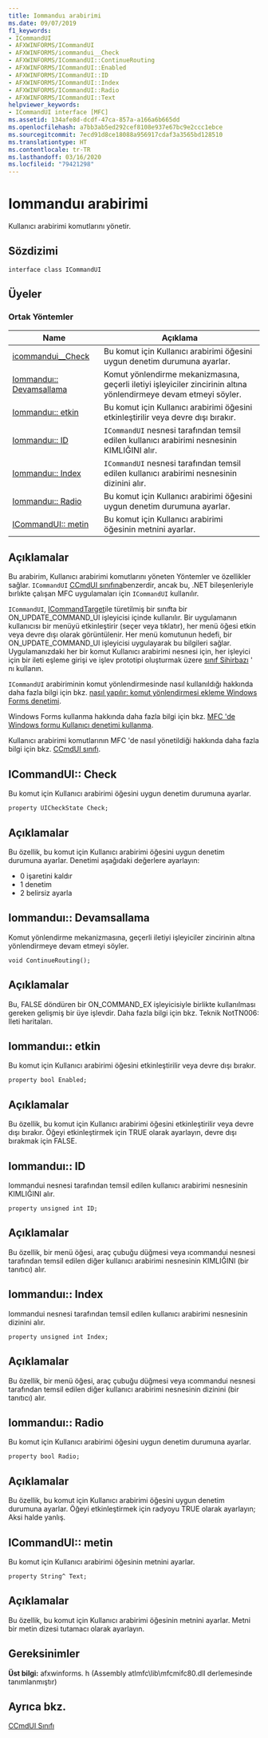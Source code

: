 ```yaml
---
title: Iommanduı arabirimi
ms.date: 09/07/2019
f1_keywords:
- ICommandUI
- AFXWINFORMS/ICommandUI
- AFXWINFORMS/icommandui__Check
- AFXWINFORMS/ICommandUI::ContinueRouting
- AFXWINFORMS/ICommandUI::Enabled
- AFXWINFORMS/ICommandUI::ID
- AFXWINFORMS/ICommandUI::Index
- AFXWINFORMS/ICommandUI::Radio
- AFXWINFORMS/ICommandUI::Text
helpviewer_keywords:
- ICommandUI interface [MFC]
ms.assetid: 134afe8d-dcdf-47ca-857a-a166a6b665dd
ms.openlocfilehash: a7bb3ab5ed292cef8108e937e67bc9e2ccc1ebce
ms.sourcegitcommit: 7ecd91d8ce18088a956917cdaf3a3565bd128510
ms.translationtype: HT
ms.contentlocale: tr-TR
ms.lasthandoff: 03/16/2020
ms.locfileid: "79421298"
---
```

# <a name="icommandui-interface"></a>Iommanduı arabirimi

Kullanıcı arabirimi komutlarını yönetir.

## <a name="syntax"></a>Sözdizimi

```
interface class ICommandUI
```

## <a name="members"></a>Üyeler

### <a name="public-methods"></a>Ortak Yöntemler

|Name|Açıklama|
|----------|-----------------|
|[icommandui__Check](#check)|Bu komut için Kullanıcı arabirimi öğesini uygun denetim durumuna ayarlar.|
|[Iommanduı:: Devamsallama](#continuerouting)|Komut yönlendirme mekanizmasına, geçerli iletiyi işleyiciler zincirinin altına yönlendirmeye devam etmeyi söyler.|
|[Iommanduı:: etkin](#enabled)|Bu komut için Kullanıcı arabirimi öğesini etkinleştirilir veya devre dışı bırakır.|
|[Iommanduı:: ID](#id)|`ICommandUI` nesnesi tarafından temsil edilen kullanıcı arabirimi nesnesinin KIMLIĞINI alır.|
|[Iommanduı:: Index](#index)|`ICommandUI` nesnesi tarafından temsil edilen kullanıcı arabirimi nesnesinin dizinini alır.|
|[Iommanduı:: Radio](#radio)|Bu komut için Kullanıcı arabirimi öğesini uygun denetim durumuna ayarlar.|
|[ICommandUI:: metin](#text)|Bu komut için Kullanıcı arabirimi öğesinin metnini ayarlar.|

## <a name="remarks"></a>Açıklamalar

Bu arabirim, Kullanıcı arabirimi komutlarını yöneten Yöntemler ve özellikler sağlar. `ICommandUI` [CCmdUI sınıfına](../../mfc/reference/ccmdui-class.md)benzerdir, ancak bu, .NET bileşenleriyle bırlıkte çalışan MFC uygulamaları için `ICommandUI` kullanılır.

`ICommandUI`, [ICommandTarget](../../mfc/reference/icommandtarget-interface.md)ile türetilmiş bir sınıfta bir ON_UPDATE_COMMAND_UI işleyicisi içinde kullanılır. Bir uygulamanın kullanıcısı bir menüyü etkinleştirir (seçer veya tıklatır), her menü öğesi etkin veya devre dışı olarak görüntülenir. Her menü komutunun hedefi, bir ON_UPDATE_COMMAND_UI işleyicisi uygulayarak bu bilgileri sağlar. Uygulamanızdaki her bir komut Kullanıcı arabirimi nesnesi için, her işleyici için bir ileti eşleme girişi ve işlev prototipi oluşturmak üzere [sınıf Sihirbazı](mfc-class-wizard.md) ' nı kullanın.

`ICommandUI` arabiriminin komut yönlendirmesinde nasıl kullanıldığı hakkında daha fazla bilgi için bkz. [nasıl yapılır: komut yönlendirmesi ekleme Windows Forms denetimi](../../dotnet/how-to-add-command-routing-to-the-windows-forms-control.md).

Windows Forms kullanma hakkında daha fazla bilgi için bkz. [MFC 'de Windows formu Kullanıcı denetimi kullanma](../../dotnet/using-a-windows-form-user-control-in-mfc.md).

Kullanıcı arabirimi komutlarının MFC 'de nasıl yönetildiği hakkında daha fazla bilgi için bkz. [CCmdUI sınıfı](../../mfc/reference/ccmdui-class.md).

## <a name="check"></a>ICommandUI:: Check

Bu komut için Kullanıcı arabirimi öğesini uygun denetim durumuna ayarlar.
```
property UICheckState Check;
```

## <a name="remarks"></a>Açıklamalar

Bu özellik, bu komut için Kullanıcı arabirimi öğesini uygun denetim durumuna ayarlar. Denetimi aşağıdaki değerlere ayarlayın:
- 0 işaretini kaldır
- 1 denetim
- 2 belirsiz ayarla

## <a name="continuerouting"></a>Iommanduı:: Devamsallama

Komut yönlendirme mekanizmasına, geçerli iletiyi işleyiciler zincirinin altına yönlendirmeye devam etmeyi söyler.
```
void ContinueRouting();
```

## <a name="remarks"></a>Açıklamalar

Bu, FALSE döndüren bir ON_COMMAND_EX işleyicisiyle birlikte kullanılması gereken gelişmiş bir üye işlevdir. Daha fazla bilgi için bkz. Teknik NotTN006: Ileti haritaları.

## <a name="enabled"></a>Iommanduı:: etkin

Bu komut için Kullanıcı arabirimi öğesini etkinleştirilir veya devre dışı bırakır.
```
property bool Enabled;
```

## <a name="remarks"></a>Açıklamalar

Bu özellik, bu komut için Kullanıcı arabirimi öğesini etkinleştirilir veya devre dışı bırakır. Öğeyi etkinleştirmek için TRUE olarak ayarlayın, devre dışı bırakmak için FALSE.

## <a name="id"></a>Iommanduı:: ID

Iommandui nesnesi tarafından temsil edilen kullanıcı arabirimi nesnesinin KIMLIĞINI alır.
```
property unsigned int ID;
```

## <a name="remarks"></a>Açıklamalar

Bu özellik, bir menü öğesi, araç çubuğu düğmesi veya ıcommandui nesnesi tarafından temsil edilen diğer kullanıcı arabirimi nesnesinin KIMLIĞINI (bir tanıtıcı) alır.

## <a name="index"></a>Iommanduı:: Index

Iommandui nesnesi tarafından temsil edilen kullanıcı arabirimi nesnesinin dizinini alır.
```
property unsigned int Index;
```

## <a name="remarks"></a>Açıklamalar

Bu özellik, bir menü öğesi, araç çubuğu düğmesi veya ıcommandui nesnesi tarafından temsil edilen diğer kullanıcı arabirimi nesnesinin dizinini (bir tanıtıcı) alır.

## <a name="radio"></a>Iommanduı:: Radio

Bu komut için Kullanıcı arabirimi öğesini uygun denetim durumuna ayarlar.
```
property bool Radio;
```

## <a name="remarks"></a>Açıklamalar

Bu özellik, bu komut için Kullanıcı arabirimi öğesini uygun denetim durumuna ayarlar. Öğeyi etkinleştirmek için radyoyu TRUE olarak ayarlayın; Aksi halde yanlış.

## <a name="text"></a>ICommandUI:: metin

Bu komut için Kullanıcı arabirimi öğesinin metnini ayarlar.
```
property String^ Text;
```

## <a name="remarks"></a>Açıklamalar

Bu özellik, bu komut için Kullanıcı arabirimi öğesinin metnini ayarlar. Metni bir metin dizesi tutamacı olarak ayarlayın.

## <a name="requirements"></a>Gereksinimler

**Üst bilgi:** afxwinforms. h (Assembly atlmfc\lib\mfcmifc80.dll derlemesinde tanımlanmıştır)

## <a name="see-also"></a>Ayrıca bkz.

[CCmdUI Sınıfı](../../mfc/reference/ccmdui-class.md)
